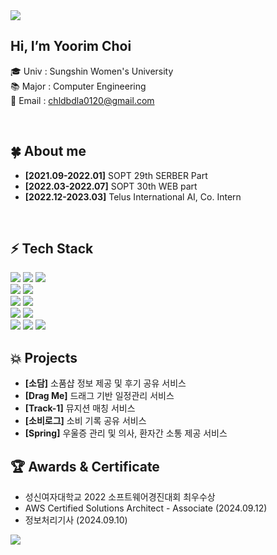 <img src="https://capsule-render.vercel.app/api?type=waving&color=2C54E4&height=150&section=header" />

## Hi, I’m Yoorim Choi

<span>

🎓 Univ : Sungshin Women's University <br>
📚 Major : Computer Engineering <br>
📩 Email : chldbdla0120@gmail.com <br>

<br>

## 🍀 About me
<span>

- **[2021.09-2022.01]** SOPT 29th SERBER Part
- **[2022.03-2022.07]** SOPT 30th WEB part
- **[2022.12-2023.03]** Telus International AI, Co. Intern
<br>


## ⚡️ Tech Stack
<span>
<img src="https://img.shields.io/badge/-JavaScript-%23F7DF1E?style=for-the-badge&logo=JavaScript&logoColor=black">
<img src="https://img.shields.io/badge/-Node.js-%235FA04E?style=for-the-badge&logo=Node.js&logoColor=black">
<img src="https://img.shields.io/badge/-React-%2361DAFB?style=for-the-badge&logo=React&logoColor=black">
<br>
<img src="https://img.shields.io/badge/-Java-%233C5280?style=for-the-badge&logo=Java&logoColor=black">
<img src="https://img.shields.io/badge/-SpringBoot-%236DB33F?style=for-the-badge&logo=SpringBoot&logoColor=black">
<br>
<img src="https://img.shields.io/badge/-MySQL-%234479A1?style=for-the-badge&logo=MySQL&logoColor=black">
<img src="https://img.shields.io/badge/-PostgreSQL-%234169E1?style=for-the-badge&logo=PostgreSQL&logoColor=black">
<br>
<img src="https://img.shields.io/badge/-amazon web services-%23232F3E?style=for-the-badge&logo=Amazon Web Services&logoColor=white"> 
<img src="https://img.shields.io/badge/-google cloud-%234285F4?style=for-the-badge&logo=googlecloud&logoColor=white"> 
<br>
<img src="https://img.shields.io/badge/-kubernetes-%23326CE5?style=for-the-badge&logo=kubernetes&logoColor=white"> 
<img src="https://img.shields.io/badge/-docker-%232496ED?style=for-the-badge&logo=docker&logoColor=white"> 
<img src="https://img.shields.io/badge/-jenkins-%23D24939?style=for-the-badge&logo=jenkins&logoColor=black"> 
  
## 💥 Projects
- **[소담]** 소품샵 정보 제공 및 후기 공유 서비스 <!-- [👉Link](https://sodam.me/) -->
- **[Drag Me]** 드래그 기반 일정관리 서비스
- **[Track-1]** 뮤지션 매칭 서비스
- **[소비로그]** 소비 기록 공유 서비스
- **[Spring]** 우울증 관리 및 의사, 환자간 소통 제공 서비스


## 🏆 Awards & Certificate
- 성신여자대학교 2022 소프트웨어경진대회 최우수상 
- AWS Certified Solutions Architect - Associate (2024.09.12)
- 정보처리기사 (2024.09.10)


<img src="https://capsule-render.vercel.app/api?type=waving&color=2C54E4&height=150&section=footer" />
